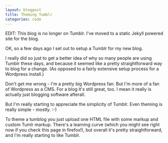 ```yaml
---
layout: blogpost
title: Theming Tumblr
categories: code
---
```


<p class="disclaimer">EDIT: This blog is no longer on Tumblr. I've moved to a static Jekyll powered site for the blog.</p>

<p>OK, so a few days ago I set out to setup a Tumblr for my new blog.</p>&#13;
<p>I really did so just to get a better idea of why so many people are using Tumblr these days, and because it seemed like a pretty straightforward way to blog for a change. (As opposed to a fairly extensive setup process for a Wordpress install.)</p>&#13;
<p>Don't get me wrong - I'm a pretty big Wordpress fan. But I'm more of a fan of Wordpress as a CMS. For a blog it's still great, too. I mean it really is actually just blogging software afterall.</p>&#13;
<p>But I'm really starting to appreciate the simplicity of Tumblr. Even theming is really simple - mostly. :-)</p>&#13;
<p>To theme a tumblog you just upload one HTML file with some markup and custom Tumlr markup. There's a learning curve (which you might see right now if you check this page in firefox!), but overall it's pretty straightforward, and I'm really starting to like Tumblr.</p>